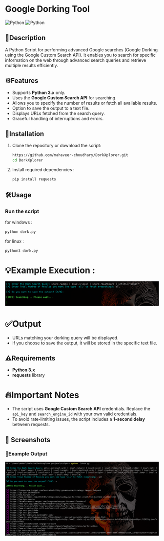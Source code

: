 # Google Dorking Tool

![Python](https://img.shields.io/badge/python-3.x-blue.svg)
![Python](https://img.shields.io/badge/python-3.x-blue.svg)

## 📄Description
A Python Script for performing advanced Google searches (Google Dorking using the Google Custom Search API).
It enables you to search for specific information on the web through advanced search queries and retrieve multiple results efficiently.

## ⚙️Features
- Supports **Python 3.x** only.
- Uses the **Google Custom Search API** for searching.
- Allows you to specify the number of results or fetch all available results.
- Option to save the output to a text file.
- Displays URLs fetched from the search query.
- Graceful handling of interruptions and errors.

## 🚀Installation
1. Clone the repository or download the script:
    ```bash
    https://github.com/mahaveer-choudhary/DorkXplorer.git
    cd DorkXplorer
    ```

2. Install required dependencies : 
    ```bash
    pip install requests
    ```

## 🛠️Usage

### Run the script

for windows :
```bash
python dork.py
```

for linux :
```bash
python3 dork.py
```

# 💡Example Execution : 

![Example](https://github.com/mahaveer-choudhary/DorkXplorer/blob/main/images/image%202.png)

# ✅Output
- URLs matching your dorking query will be displayed. 
- If you choose to save the output, it will be stored in the specific text file. 

## ⚠️Requirements 
- **Python 3.x**
- **requests** library

# 🔥Important Notes
- The script uses **Google Custom Search API** credentials. Replace the `api_key` and `search_engine_id` with your own valid credentials.
- To avoid rate-limiting issues, the script includes a **1-second delay** between requests.

##  📸 Screenshots
### 🔹Example Output
![output image](https://github.com/mahaveer-choudhary/DorkXplorer/blob/main/images/image%201.png)
